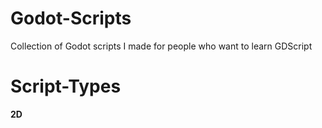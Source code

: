 # Godot-Scripts

Collection of Godot scripts I made for people who want to learn GDScript

# Script-Types

**2D**
